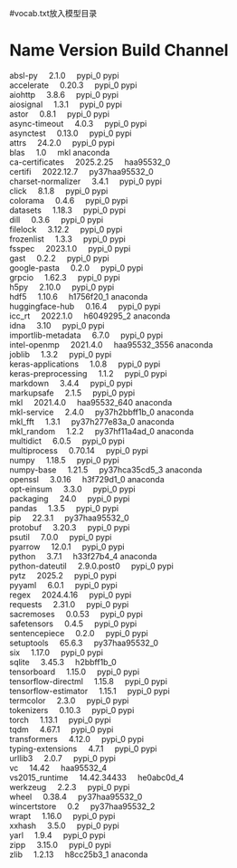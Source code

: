 #vocab.txt放入模型目录
# Name                    Version                   Build  Channel  
absl-py &nbsp;&nbsp;&nbsp;                  2.1.0      &nbsp;&nbsp;&nbsp;              pypi_0    pypi  
accelerate     &nbsp;&nbsp;&nbsp;           0.20.3      &nbsp;&nbsp;&nbsp;             pypi_0    pypi  
aiohttp           &nbsp;&nbsp;&nbsp;        3.8.6       &nbsp;&nbsp;&nbsp;             pypi_0    pypi  
aiosignal        &nbsp;&nbsp;&nbsp;         1.3.1            &nbsp;&nbsp;&nbsp;        pypi_0    pypi  
astor                 &nbsp;&nbsp;&nbsp;    0.8.1           &nbsp;&nbsp;&nbsp;         pypi_0    pypi  
async-timeout          &nbsp;&nbsp;&nbsp;   4.0.3          &nbsp;&nbsp;&nbsp;          pypi_0    pypi  
asynctest        &nbsp;&nbsp;&nbsp;         0.13.0     &nbsp;&nbsp;&nbsp;             pypi_0    pypi  
attrs              &nbsp;&nbsp;&nbsp;       24.2.0      &nbsp;&nbsp;&nbsp;             pypi_0    pypi  
blas                 &nbsp;&nbsp;&nbsp;     1.0              &nbsp;&nbsp;&nbsp;           mkl    anaconda  
ca-certificates         &nbsp;&nbsp;&nbsp;  2025.2.25 &nbsp;&nbsp;&nbsp;           haa95532_0  
certifi               &nbsp;&nbsp;&nbsp;    2022.12.7    &nbsp;&nbsp;&nbsp;    py37haa95532_0  
charset-normalizer   &nbsp;&nbsp;&nbsp;     3.4.1        &nbsp;&nbsp;&nbsp;            pypi_0    pypi  
click              &nbsp;&nbsp;&nbsp;       8.1.8         &nbsp;&nbsp;&nbsp;           pypi_0    pypi  
colorama            &nbsp;&nbsp;&nbsp;      0.4.6         &nbsp;&nbsp;&nbsp;           pypi_0    pypi  
datasets           &nbsp;&nbsp;&nbsp;       1.18.3             &nbsp;&nbsp;&nbsp;      pypi_0    pypi  
dill                &nbsp;&nbsp;&nbsp;      0.3.6         &nbsp;&nbsp;&nbsp;           pypi_0    pypi  
filelock            &nbsp;&nbsp;&nbsp;      3.12.2        &nbsp;&nbsp;&nbsp;           pypi_0    pypi  
frozenlist           &nbsp;&nbsp;&nbsp;     1.3.3         &nbsp;&nbsp;&nbsp;           pypi_0    pypi  
fsspec                &nbsp;&nbsp;&nbsp;    2023.1.0      &nbsp;&nbsp;&nbsp;           pypi_0    pypi  
gast                  &nbsp;&nbsp;&nbsp;    0.2.2           &nbsp;&nbsp;&nbsp;         pypi_0    pypi  
google-pasta           &nbsp;&nbsp;&nbsp;   0.2.0         &nbsp;&nbsp;&nbsp;           pypi_0    pypi  
grpcio                  &nbsp;&nbsp;&nbsp;  1.62.3        &nbsp;&nbsp;&nbsp;           pypi_0    pypi  
h5py           &nbsp;&nbsp;&nbsp;           2.10.0        &nbsp;&nbsp;&nbsp;           pypi_0    pypi  
hdf5           &nbsp;&nbsp;&nbsp;           1.10.6      &nbsp;&nbsp;&nbsp;         h1756f20_1    anaconda  
huggingface-hub     &nbsp;&nbsp;&nbsp;      0.16.4         &nbsp;&nbsp;&nbsp;          pypi_0    pypi  
icc_rt           &nbsp;&nbsp;&nbsp;         2022.1.0      &nbsp;&nbsp;&nbsp;       h6049295_2    anaconda  
idna           &nbsp;&nbsp;&nbsp;           3.10           &nbsp;&nbsp;&nbsp;          pypi_0    pypi  
importlib-metadata    &nbsp;&nbsp;&nbsp;    6.7.0        &nbsp;&nbsp;&nbsp;            pypi_0    pypi  
intel-openmp      &nbsp;&nbsp;&nbsp;        2021.4.0     &nbsp;&nbsp;&nbsp;     haa95532_3556    anaconda  
joblib           &nbsp;&nbsp;&nbsp;         1.3.2        &nbsp;&nbsp;&nbsp;            pypi_0    pypi  
keras-applications    &nbsp;&nbsp;&nbsp;    1.0.8         &nbsp;&nbsp;&nbsp;           pypi_0    pypi  
keras-preprocessing &nbsp;&nbsp;&nbsp;      1.1.2         &nbsp;&nbsp;&nbsp;           pypi_0    pypi  
markdown     &nbsp;&nbsp;&nbsp;             3.4.4         &nbsp;&nbsp;&nbsp;           pypi_0    pypi  
markupsafe      &nbsp;&nbsp;&nbsp;         2.1.5          &nbsp;&nbsp;&nbsp;          pypi_0    pypi  
mkl       &nbsp;&nbsp;&nbsp;                2021.4.0     &nbsp;&nbsp;&nbsp;      haa95532_640    anaconda  
mkl-service    &nbsp;&nbsp;&nbsp;           2.4.0      &nbsp;&nbsp;&nbsp;      py37h2bbff1b_0    anaconda  
mkl_fft       &nbsp;&nbsp;&nbsp;            1.3.1      &nbsp;&nbsp;&nbsp;      py37h277e83a_0    anaconda  
mkl_random         &nbsp;&nbsp;&nbsp;       1.2.2       &nbsp;&nbsp;&nbsp;     py37hf11a4ad_0    anaconda  
multidict   &nbsp;&nbsp;&nbsp;              6.0.5         &nbsp;&nbsp;&nbsp;           pypi_0    pypi  
multiprocess  &nbsp;&nbsp;&nbsp;           0.70.14       &nbsp;&nbsp;&nbsp;           pypi_0    pypi  
numpy       &nbsp;&nbsp;&nbsp;              1.18.5         &nbsp;&nbsp;&nbsp;          pypi_0    pypi  
numpy-base     &nbsp;&nbsp;&nbsp;           1.21.5     &nbsp;&nbsp;&nbsp;      py37hca35cd5_3    anaconda  
openssl        &nbsp;&nbsp;&nbsp;           3.0.16       &nbsp;&nbsp;&nbsp;        h3f729d1_0    anaconda  
opt-einsum    &nbsp;&nbsp;&nbsp;            3.3.0        &nbsp;&nbsp;&nbsp;            pypi_0    pypi  
packaging     &nbsp;&nbsp;&nbsp;            24.0      &nbsp;&nbsp;&nbsp;               pypi_0    pypi  
pandas         &nbsp;&nbsp;&nbsp;           1.3.5       &nbsp;&nbsp;&nbsp;             pypi_0    pypi  
pip          &nbsp;&nbsp;&nbsp;             22.3.1      &nbsp;&nbsp;&nbsp;     py37haa95532_0  
protobuf     &nbsp;&nbsp;&nbsp;             3.20.3       &nbsp;&nbsp;&nbsp;            pypi_0    pypi  
psutil       &nbsp;&nbsp;&nbsp;             7.0.0     &nbsp;&nbsp;&nbsp;               pypi_0    pypi  
pyarrow       &nbsp;&nbsp;&nbsp;            12.0.1   &nbsp;&nbsp;&nbsp;                pypi_0    pypi  
python        &nbsp;&nbsp;&nbsp;            3.7.1       &nbsp;&nbsp;&nbsp;         h33f27b4_4    anaconda  
python-dateutil  &nbsp;&nbsp;&nbsp;         2.9.0.post0     &nbsp;&nbsp;&nbsp;         pypi_0    pypi  
pytz          &nbsp;&nbsp;&nbsp;            2025.2       &nbsp;&nbsp;&nbsp;            pypi_0    pypi  
pyyaml      &nbsp;&nbsp;&nbsp;              6.0.1         &nbsp;&nbsp;&nbsp;           pypi_0    pypi  
regex        &nbsp;&nbsp;&nbsp;             2024.4.16     &nbsp;&nbsp;&nbsp;           pypi_0    pypi  
requests      &nbsp;&nbsp;&nbsp;            2.31.0       &nbsp;&nbsp;&nbsp;            pypi_0    pypi  
sacremoses    &nbsp;&nbsp;&nbsp;            0.0.53       &nbsp;&nbsp;&nbsp;            pypi_0    pypi  
safetensors   &nbsp;&nbsp;&nbsp;            0.4.5        &nbsp;&nbsp;&nbsp;            pypi_0    pypi  
sentencepiece   &nbsp;&nbsp;&nbsp;          0.2.0       &nbsp;&nbsp;&nbsp;             pypi_0    pypi  
setuptools        &nbsp;&nbsp;&nbsp;        65.6.3      &nbsp;&nbsp;&nbsp;     py37haa95532_0  
six      &nbsp;&nbsp;&nbsp;                 1.17.0       &nbsp;&nbsp;&nbsp;            pypi_0    pypi  
sqlite    &nbsp;&nbsp;&nbsp;                3.45.3       &nbsp;&nbsp;&nbsp;        h2bbff1b_0  
tensorboard   &nbsp;&nbsp;&nbsp;            1.15.0       &nbsp;&nbsp;&nbsp;            pypi_0    pypi  
tensorflow-directml   &nbsp;&nbsp;&nbsp;    1.15.8        &nbsp;&nbsp;&nbsp;           pypi_0    pypi  
tensorflow-estimator &nbsp;&nbsp;&nbsp;    1.15.1          &nbsp;&nbsp;&nbsp;         pypi_0    pypi  
termcolor     &nbsp;&nbsp;&nbsp;            2.3.0          &nbsp;&nbsp;&nbsp;          pypi_0    pypi  
tokenizers   &nbsp;&nbsp;&nbsp;             0.10.3        &nbsp;&nbsp;&nbsp;           pypi_0    pypi  
torch     &nbsp;&nbsp;&nbsp;                1.13.1       &nbsp;&nbsp;&nbsp;            pypi_0    pypi  
tqdm     &nbsp;&nbsp;&nbsp;                 4.67.1       &nbsp;&nbsp;&nbsp;            pypi_0    pypi  
transformers    &nbsp;&nbsp;&nbsp;          4.12.0       &nbsp;&nbsp;&nbsp;            pypi_0    pypi  
typing-extensions  &nbsp;&nbsp;&nbsp;       4.7.1         &nbsp;&nbsp;&nbsp;           pypi_0    pypi  
urllib3     &nbsp;&nbsp;&nbsp;              2.0.7        &nbsp;&nbsp;&nbsp;            pypi_0    pypi  
vc          &nbsp;&nbsp;&nbsp;              14.42       &nbsp;&nbsp;&nbsp;         haa95532_4  
vs2015_runtime     &nbsp;&nbsp;&nbsp;       14.42.34433   &nbsp;&nbsp;&nbsp;       he0abc0d_4  
werkzeug       &nbsp;&nbsp;&nbsp;           2.2.3         &nbsp;&nbsp;&nbsp;           pypi_0    pypi  
wheel          &nbsp;&nbsp;&nbsp;           0.38.4       &nbsp;&nbsp;&nbsp;    py37haa95532_0  
wincertstore   &nbsp;&nbsp;&nbsp;           0.2         &nbsp;&nbsp;&nbsp;     py37haa95532_2  
wrapt            &nbsp;&nbsp;&nbsp;         1.16.0      &nbsp;&nbsp;&nbsp;             pypi_0    pypi  
xxhash         &nbsp;&nbsp;&nbsp;           3.5.0       &nbsp;&nbsp;&nbsp;             pypi_0    pypi  
yarl          &nbsp;&nbsp;&nbsp;            1.9.4       &nbsp;&nbsp;&nbsp;             pypi_0    pypi  
zipp           &nbsp;&nbsp;&nbsp;           3.15.0      &nbsp;&nbsp;&nbsp;             pypi_0    pypi  
zlib         &nbsp;&nbsp;&nbsp;             1.2.13      &nbsp;&nbsp;&nbsp;         h8cc25b3_1    anaconda  
